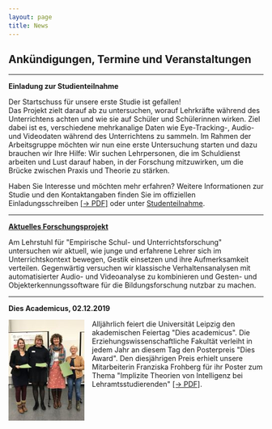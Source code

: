 ```yaml
---
layout: page
title: News
---
```


## Ankündigungen, Termine und Veranstaltungen

***

**Einladung zur Studienteilnahme**

Der Startschuss für unsere erste Studie ist gefallen!    
Das Projekt zielt darauf ab zu untersuchen, worauf Lehrkräfte während des Unterrichtens achten und wie sie auf Schüler und Schülerinnen wirken. Ziel dabei ist es, verschiedene mehrkanalige Daten wie Eye-Tracking-, Audio- und Videodaten während des Unterrichtens zu sammeln. Im Rahmen der Arbeitsgruppe möchten wir nun eine erste Untersuchung starten und dazu brauchen wir Ihre Hilfe: Wir suchen Lehrpersonen, die im Schuldienst arbeiten und Lust darauf haben, in der Forschung mitzuwirken, um die Brücke zwischen Praxis und Theorie zu stärken. 

Haben Sie Interesse und möchten mehr erfahren? 
Weitere Informationen zur Studie und den Kontaktangaben finden Sie im offiziellen Einladungsschreiben <a href="/assets/pdfs/Einladung_Pilotstudie.pdf">[&rarr; PDF]</a> oder unter [Studenteilnahme](https://empschul-leipzig.github.io/studien).

***

**[Aktuelles Forschungsprojekt](https://empschul-leipzig.github.io/projekte)**

Am Lehrstuhl für "Empirische Schul- und Unterrichtsforschung" untersuchen wir aktuell, wie junge und erfahrene Lehrer sich im Unterrichtskontext bewegen, Gestik einsetzen und ihre Aufmerksamkeit verteilen. Gegenwärtig versuchen wir klassische Verhaltensanalysen mit automatisierter Audio- und Videoanalyse zu kombinieren und Gesten- und Objekterkennungssoftware für die Bildungsforschung nutzbar zu machen.
 
***

**Dies Academicus, 02.12.2019**

<p><img style="float: left; margin: 0px 15px 15px 0px;" src="assets/images/Dies_Award.jpg" width="150" hight="200" />Alljährlich feiert die Universität Leipzig den akademischen Feiertag "Dies academicus". Die Erziehungswissenschaftliche Fakultät verleiht in jedem Jahr an diesem Tag den Posterpreis "Dies Award". Den diesjährigen Preis erhielt unsere Mitarbeiterin Franziska Frohberg für ihr Poster zum Thema "Implizite Theorien von Intelligenz bei Lehramtsstudierenden" <a href="/assets/pdfs/Frohberg_Poster_2019_12_02.pdf">[&rarr; PDF]</a>.</p>
